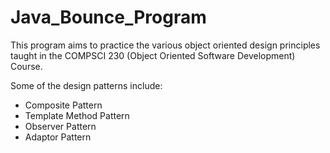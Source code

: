 # Java_Bounce_Program

This program aims to practice the various object oriented design principles taught in the COMPSCI 230 (Object Oriented Software Development) Course.

Some of the design patterns include:
- Composite Pattern
- Template Method Pattern
- Observer Pattern
- Adaptor Pattern
    

